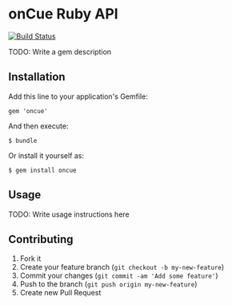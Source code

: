 # onCue Ruby API

[![Build Status](https://travis-ci.org/michaelmarconi/oncue-ruby.png)](https://travis-ci.org/michaelmarconi/oncue-ruby)

TODO: Write a gem description

## Installation

Add this line to your application's Gemfile:

    gem 'oncue'

And then execute:

    $ bundle

Or install it yourself as:

    $ gem install oncue

## Usage

TODO: Write usage instructions here

## Contributing

1. Fork it
2. Create your feature branch (`git checkout -b my-new-feature`)
3. Commit your changes (`git commit -am 'Add some feature'`)
4. Push to the branch (`git push origin my-new-feature`)
5. Create new Pull Request
